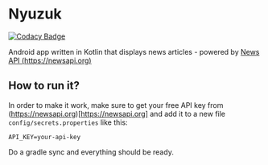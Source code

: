 # Nyuzuk

[![Codacy Badge](https://api.codacy.com/project/badge/Grade/4444fcaff2c847bf92757f839c138c46)](https://app.codacy.com/app/andreshj87/Nyuzuk?utm_source=github.com&utm_medium=referral&utm_content=andreshj87/Nyuzuk&utm_campaign=Badge_Grade_Dashboard)

Android app written in Kotlin that displays news articles - powered by [News API (https://newsapi.org)](https://newsapi.org)

## How to run it?
In order to make it work, make sure to get your free API key from (https://newsapi.org)[https://newsapi.org] and add it to a new file `config/secrets.properties` like this:
```plain
API_KEY=your-api-key
```

Do a gradle sync and everything should be ready.
